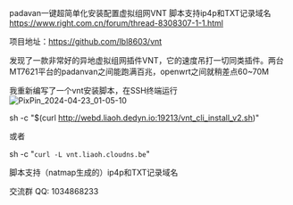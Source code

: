 padavan一键超简单化安装配置虚拟组网VNT 脚本支持ip4p和TXT记录域名
https://www.right.com.cn/forum/thread-8308307-1-1.html

项目地址：https://github.com/lbl8603/vnt

发现了一款非常好的异地虚拟组网插件VNT，它的速度吊打一切同类插件。两台MT7621平台的padanvan之间能跑满百兆，openwrt之间就稍差点60~70M

我重新编写了一个vnt安装脚本，在SSH终端运行
![PixPin_2024-04-23_01-05-10](https://github.com/lhongcai/padavan_vnt_cli_script/assets/169835886/59563811-e442-4a21-94a9-8a497fd0178d)

sh -c "$(curl http://webd.liaoh.dedyn.io:19213/vnt_cli_install_v2.sh)"

或者

sh -c "`curl -L vnt.liaoh.cloudns.be`"

脚本支持（natmap生成的）ip4p和TXT记录域名

交流群
QQ: 1034868233
